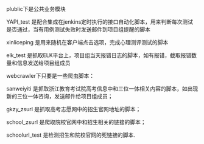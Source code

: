 ﻿plublic下是公共业务模块

YAPI_test 是配合集成在jenkins定时执行的接口自动化脚本，用来判断每次测试是否通过，当有用例测试失败时发送邮件到项目组提醒的脚本

xinliceping 是用来随机在客户端点击选项，完成心理测评测试的脚本

elk_test 是抓取ELK平台上，项目组当天报错日志的脚本，如有报错，截取报错数量和信息发送给项目组成员

webcrawler下只要是一些爬虫脚本：

sanweiyiti 是抓取浙江教育考试院高考信息中和三位一体相关内容的脚本，如出现新的三位一体咨询，发送邮件给项目组成员；

gkzy_zsurl 是抓取高考志愿网中的招生官网地址的脚本；

school_zsurl 是爬取院校官网中和招生相关的链接的脚本；

schoolurl_test 是检测招生和院校官网的死链接的脚本.